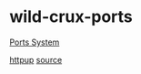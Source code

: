 # wild-crux-ports

[Ports System](https://crux.nu/Main/Handbook3-1#ntoc29)

[httpup](https://crux.nu/portdb/?a=repo&q=wildefyr)
[source](http://wildefyr.net/ports)
